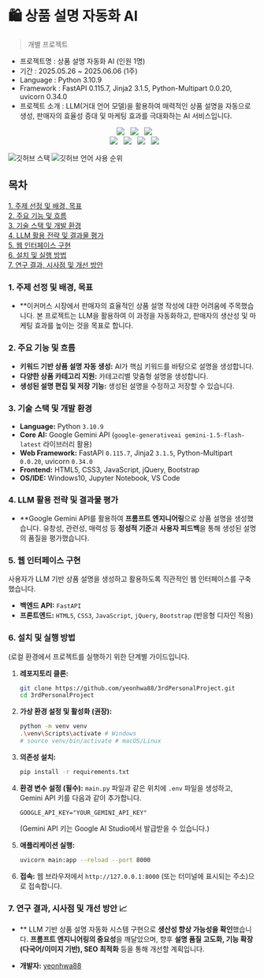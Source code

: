 # 🛍️ 상품 설명 자동화 AI

> 개별 프로젝트

- 프로젝트명 : 상품 설명 자동화 AI (인원 1명)
- 기간 : 2025.05.26 ~ 2025.06.06 (1주)
- Language : Python 3.10.9
- Framework : FastAPI 0.115.7, Jinja2 3.1.5, Python-Multipart 0.0.20, uvicorn 0.34.0
- 프로젝트 소개 : LLM(거대 언어 모델)을 활용하여 매력적인 상품 설명을 자동으로 생성, 판매자의 효율성 증대 및 마케팅 효과를 극대화하는 AI 서비스입니다.

<div align=center>
  <img src="https://img.shields.io/badge/python-3776AB?style=for-the-badge&logo=python&logoColor=white">
  <img src="https://img.shields.io/badge/Google_Gemini-4285F4?style=for-the-badge&logo=google&logoColor=white">   <img src="https://img.shields.io/badge/fastapi-009688?style=for-the-badge&logo=fastapi&logoColor=white">
</div>
<div align=center>
  <img src="https://img.shields.io/badge/html5-E34F26?style=for-the-badge&logo=html5&logoColor=white">
  <img src="https://img.shields.io/badge/css-1572B6?style=for-the-badge&logo=css3&logoColor=white">
  <img src="https://img.shields.io/badge/javascript-F7DF1E?style=for-the-badge&logo=javascript&logoColor=black">
  <img src="https://img.shields.io/badge/bootstrap-7952B3?style=for-the-badge&logo=bootstrap&logoColor=white">
</div>

![깃허브 스택](https://github-readme-stats.vercel.app/api?username=yeonhwa88&show_icons=true&theme=shadow_green)
![깃허브 언어 사용 순위](https://github-readme-stats.vercel.app/api/top-langs/?username=yeonhwa88&layout=compact&theme=dark)

## 목차
[1. 주제 선정 및 배경, 목표](#1-주제-선정-및-배경-목표)<br>
[2. 주요 기능 및 흐름](#2-주요-기능-및-흐름)<br>
[3. 기술 스택 및 개발 환경](#3-기술-스택-및-개발-환경)<br>
[4. LLM 활용 전략 및 결과물 평가](#4-llm-활용-전략-및-결과물-평가)<br>
[5. 웹 인터페이스 구현](#5-웹-인터페이스-구현)<br>
[6. 설치 및 실행 방법](#6-설치-및-실행-방법)<br>
[7. 연구 결과, 시사점 및 개선 방안](#7-연구-결과-시사점-및-개선-방안)<br>

### **1. 주제 선정 및 배경, 목표**

* **이커머스 시장에서 판매자의 효율적인 상품 설명 작성에 대한 어려움에 주목했습니다. 본 프로젝트는 LLM을 활용하여 이 과정을 자동화하고, 판매자의 생산성 및 마케팅 효과를 높이는 것을 목표로 합니다.

### **2. 주요 기능 및 흐름**

* **키워드 기반 상품 설명 자동 생성:** AI가 핵심 키워드를 바탕으로 설명을 생성합니다.
* **다양한 상품 카테고리 지원:** 카테고리별 맞춤형 설명을 생성합니다.
* **생성된 설명 편집 및 저장 기능:** 생성된 설명을 수정하고 저장할 수 있습니다.

### **3. 기술 스택 및 개발 환경**

* **Language:** Python `3.10.9`
* **Core AI:** Google Gemini API (`google-generativeai gemini-1.5-flash-latest` 라이브러리 활용)
* **Web Framework:** FastAPI `0.115.7`, Jinja2 `3.1.5`, Python-Multipart `0.0.20`, uvicorn `0.34.0`
* **Frontend:** HTML5, CSS3, JavaScript, jQuery, Bootstrap
* **OS/IDE:** Windows10, Jupyter Notebook, VS Code

### **4. LLM 활용 전략 및 결과물 평가**

* **Google Gemini API를 활용하여 **프롬프트 엔지니어링**으로 상품 설명을 생성했습니다. 유창성, 관련성, 매력성 등 **정성적 기준**과 **사용자 피드백**을 통해 생성된 설명의 품질을 평가했습니다.

### **5. 웹 인터페이스 구현**

사용자가 LLM 기반 상품 설명을 생성하고 활용하도록 직관적인 웹 인터페이스를 구축했습니다.
* **백엔드 API:** `FastAPI`
* **프론트엔드:** `HTML5`, `CSS3`, `JavaScript`, `jQuery`, `Bootstrap` (반응형 디자인 적용)

### **6. 설치 및 실행 방법**

(로컬 환경에서 프로젝트를 실행하기 위한 단계별 가이드입니다.

1.  **레포지토리 클론:**
    ```bash
    git clone https://github.com/yeonhwa88/3rdPersonalProject.git
    cd 3rdPersonalProject
    ```
2.  **가상 환경 설정 및 활성화 (권장):**
    ```bash
    python -m venv venv
    .\venv\Scripts\activate # Windows
    # source venv/bin/activate # macOS/Linux
    ```
3.  **의존성 설치:**
    ```bash
    pip install -r requirements.txt
    ```
4.  **환경 변수 설정 (필수):**
    `main.py` 파일과 같은 위치에 `.env` 파일을 생성하고, Gemini API 키를 다음과 같이 추가합니다.
    ```
    GOOGLE_API_KEY="YOUR_GEMINI_API_KEY"
    ```
    (Gemini API 키는 Google AI Studio에서 발급받을 수 있습니다.)

5.  **애플리케이션 실행:**
    ```bash
    uvicorn main:app --reload --port 8000
    ```
6.  **접속:**
    웹 브라우저에서 `http://127.0.0.1:8000` (또는 터미널에 표시되는 주소)으로 접속합니다.

### **7. 연구 결과, 시사점 및 개선 방안 📈**

* ** LLM 기반 상품 설명 자동화 시스템 구현으로 **생산성 향상 가능성을 확인**했습니다. 
**프롬프트 엔지니어링의 중요성**을 깨달았으며, 향후 **설명 품질 고도화, 기능 확장(다국어/이미지 기반), SEO 최적화** 등을 통해 개선할 계획입니다.


* **개발자:** [yeonhwa88](https://github.com/yeonhwa88)
